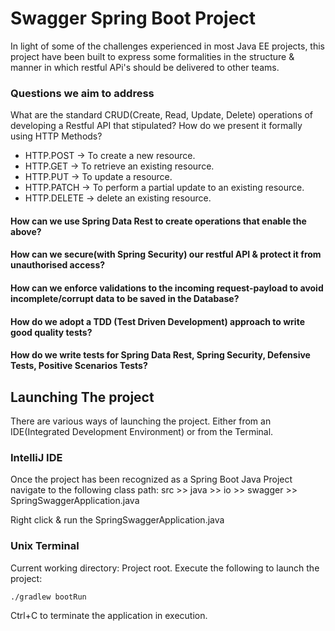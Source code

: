 # Swagger Spring Boot Project

In light of some of the challenges experienced in most Java EE projects, this project have been built to express some 
formalities in the structure & manner in which restful APi's should be delivered to other teams. 

### Questions we aim to address
What are the standard CRUD(Create, Read, Update, Delete) operations of developing a Restful API that stipulated?
How do we present it formally using HTTP Methods?
- HTTP.POST -> To create a new resource.
- HTTP.GET -> To retrieve an existing resource.
- HTTP.PUT -> To update a resource.
- HTTP.PATCH -> To perform a partial update to an existing resource.
- HTTP.DELETE -> delete an existing resource.

#### How can we use Spring Data Rest to create operations that enable the above?
#### How can we secure(with Spring Security) our restful API & protect it from unauthorised access?
#### How can we enforce validations to the incoming request-payload to avoid incomplete/corrupt data to be saved in the Database?
#### How do we adopt a TDD (Test Driven Development) approach to write good quality tests?
#### How do we write tests for Spring Data Rest, Spring Security, Defensive Tests, Positive Scenarios Tests?

## Launching The project
There are various ways of launching the project. Either from an IDE(Integrated Development Environment) or from the Terminal.

### IntelliJ IDE
Once the project has been recognized as a Spring Boot Java Project navigate to the following class path:
 src >> java >> io >> swagger >> SpringSwaggerApplication.java

Right click & run the SpringSwaggerApplication.java

### Unix Terminal
Current working directory: Project root.
Execute the following to launch the project:

    ./gradlew bootRun

Ctrl+C to terminate the application in execution.